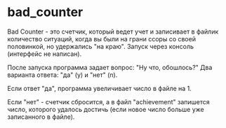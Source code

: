 # bad_counter

Bad Counter - это счетчик, который ведет учет и записивает в файлик количество ситуаций, когда вы были на грани ссоры со своей половинкой, но удержались "на краю". Запуск через консоль (интерфейс не написан). 

После запуска программа задает вопрос: "Ну что, обошлось?" Два варианта ответа: "да" (y) и "нет" (n). 

Если ответ "да", программа увеличивает число в файле на 1. 

Если "нет" - счетчик сбросится, а в файл "achievement" запишется число, которого удалось достичь (если новое число больше уже записанного в файле). 
